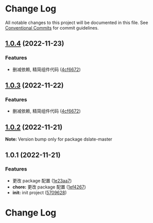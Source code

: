 # Change Log

All notable changes to this project will be documented in this file. See [Conventional Commits](https://conventionalcommits.org) for commit guidelines.

## [1.0.4](https://github.com/liihom/slate-editor/compare/v1.0.2...v1.0.4) (2022-11-23)

### Features

- 删减依赖, 精简组件代码 ([4cf6672](https://github.com/liihom/slate-editor/commit/4cf6672e254b86e3b625b6bb5bcead1e631c1d20))

## [1.0.3](https://github.com/liihom/slate-editor/compare/v1.0.2...v1.0.3) (2022-11-22)

### Features

- 删减依赖, 精简组件代码 ([4cf6672](https://github.com/liihom/slate-editor/commit/4cf6672e254b86e3b625b6bb5bcead1e631c1d20))

## [1.0.2](https://github.com/liihom/slate-editor/compare/v1.0.1...v1.0.2) (2022-11-21)

**Note:** Version bump only for package dslate-master

## 1.0.1 (2022-11-21)

### Features

- 更改 package 配置 ([1e23aa7](https://github.com/liihom/slate-editor/commit/1e23aa76f0ca1e0dd2dffdf035ff64f245b8d9ad))
- **chore:** 更改 package 配置 ([1ef4267](https://github.com/liihom/slate-editor/commit/1ef4267ebd885e907c5d28784f767918485bca3a))
- **init:** init project ([5709628](https://github.com/liihom/slate-editor/commit/570962891322b0dd7ee150cc8f49ca5c2cc0d2d4))

# Change Log
